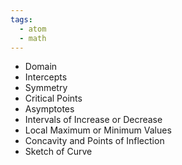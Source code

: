```yaml
---
tags:
  - atom
  - math
---
```

- Domain
- Intercepts
- Symmetry
- Critical Points
- Asymptotes
- Intervals of Increase or Decrease
- Local Maximum or Minimum Values
- Concavity and Points of Inflection
- Sketch of Curve